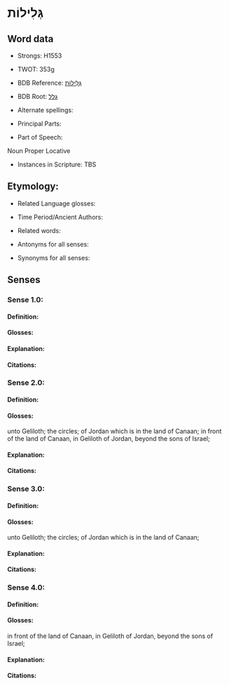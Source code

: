 # גְּלִילוֹת

<!-- Status: S2="NeedsEdits" -->
<!-- Lexica used for edits:   -->

## Word data

* Strongs: H1553

* TWOT: 353g

* BDB Reference: [גְּלִילוֹת](rc://en/bdb/dict/c.cd.an)

* BDB Root: [גלל](rc://en/bdb/dict/c.cd.aa)

* Alternate spellings:

* Principal Parts:

* Part of Speech:

Noun Proper Locative

* Instances in Scripture: TBS

## Etymology:

* Related Language glosses:

* Time Period/Ancient Authors:

* Related words:

* Antonyms for all senses:

* Synonyms for all senses:

## Senses

### Sense 1.0:

#### Definition:

#### Glosses:



#### Explanation:

#### Citations:



### Sense 2.0:

#### Definition:

#### Glosses:

unto Geliloth; the circles; of Jordan which is in the land of Canaan; in front of the land of Canaan, in Geliloth of Jordan, beyond the sons of Israel; 

#### Explanation:

#### Citations:



### Sense 3.0:

#### Definition:

#### Glosses:

unto Geliloth; the circles; of Jordan which is in the land of Canaan; 

#### Explanation:

#### Citations:



### Sense 4.0:

#### Definition:

#### Glosses:

in front of the land of Canaan, in Geliloth of Jordan, beyond the sons of Israel; 

#### Explanation:

#### Citations:



